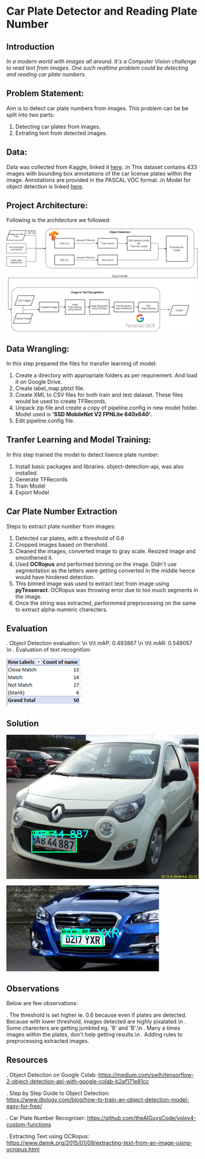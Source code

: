 # Car Plate Detector and Reading Plate Number

## Introduction
*In a modern world with images all around. It's a Computer Vision challenge to read text from images. One such realtime problem could be detecting and reading car plate numbers.*

## Problem Statement:
Aim is to detect car plate numbers from images. This problem can be be split into two parts:
1. Detecting car plates from images.
2. Extrating text from detected images.

## Data: 
Data was collected from Kaggle, linked it [here](https://www.kaggle.com/andrewmvd/car-plate-detection). /n
This dataset contains 433 images with bounding box annotations of the car license plates within the image.
Annotations are provided in the PASCAL VOC format. /n
Model for object detection is linked [here](https://github.com/tensorflow/models/blob/master/research/object_detection/g3doc/tf2_detection_zoo.md).

## Project Architecture:
Following is the architecture we followed:

![Project Architecture](https://github.com/SanjaPanda/car-plate-detector/blob/main/images/Architechture.PNG)

## Data Wrangling:
In this step prepared the files for transfer learning of model:

1. Create a directory with appropriate folders as per requirement. And load it on Google Drive.
2. Create label_map.pbtxt file.
3. Create XML to CSV files for both train and test dataset. These files would be used to create TFRecords.
4. Unpack zip file and create a copy of pipeline.config in new model folder. Model used is **'SSD MobileNet V2 FPNLite 640x640'**.
5. Edit pipeline.config file.

## Tranfer Learning and Model Training:
In this step trained the model to detect lisence plate number:

1. Install basic packages and libraries. object-detection-api, was also installed.
2. Generate TFRecords
3. Train Model
4. Export Model 


## Car Plate Number Extraction
Steps to extract plate number from images:

1. Detected car plates, with a threshold of 0.6
2.  Cropped images based on thershold.
3. Cleaned the images, converted image to gray scale. Resized image and smoothened it.
4. Used **OCRopus** and performed binning on the image. Didn't use segmentation as the letters were getting converted in the middle hence would have hindered detection.
5. This binned image was used to extract text from image using **pyTesseract**. OCRopus was throwing error due to too much segments in the image.
6. Once the string was extracted, performmed preprocessing on the same to extract alpha-numeric charecters.

## Evaluation
. Object Detection evaluation: \n
	\t\t mAP: 0.493867 \n
	\t\t mAR: 0.549057 \n
. Evaluation of text recognition:

![Evaluation](https://github.com/SanjaPanda/car-plate-detector/blob/main/images/Recog_Eval.PNG)


## Solution

![Solution](https://github.com/SanjaPanda/car-plate-detector/blob/main/images/Cars386.png)

![Solution](https://github.com/SanjaPanda/car-plate-detector/blob/main/images/Cars428.png)

## Observations
Below are few observations:

. The threshold is set higher ie. 0.6 because even if plates are detected. Because with lower threshold, images detected are highly pixalated.\n
. Some charecters are getting jumbled eg. '8' and 'B'.\n
. Many a times images within the plates, don't help getting results.\n
. Adding rules to preprocessing extracted images.

## Resources
. Object Detection on Google Colab: https://medium.com/swlh/tensorflow-2-object-detection-api-with-google-colab-b2af171e81cc

. Step by Step Guide to Object Detection: https://www.dlology.com/blog/how-to-train-an-object-detection-model-easy-for-free/

. Car Plate Number Recogniser: https://github.com/theAIGuysCode/yolov4-custom-functions

. Extracting Text using OCRopus: https://www.danvk.org/2015/01/09/extracting-text-from-an-image-using-ocropus.html
